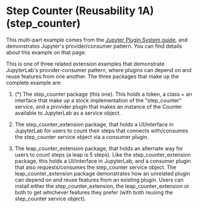 # Step Counter (Reusability 1A) (step_counter)

This multi-part example comes from the [Jupyter Plugin System guide](https://jupyterlab.readthedocs.io/en/latest/extension/plugin_system.html),
and demonstrates Jupyter's provider/consumer pattern. You can find
details about this example on that page.

This is one of three related extension examples that demonstrate
JupyterLab's provider-consumer pattern, where plugins can depend
on and reuse features from one another. The three packages that
make up the complete example are:

1. (\*) The step_counter package (this one). This holds a token, a
   class + an interface that make up a stock implementation of
   the "step_counter" service, and a provider plugin that
   makes an instance of the Counter available to JupyterLab
   as a service object.

2. The step_counter_extension package, that holds a UI/interface
   in JupyterLab for users to count their steps that connects
   with/consumes the step_counter service object via a consumer plugin.

3. The leap_counter_extension package, that holds an alternate
   way for users to count steps (a leap is 5 steps). Like the step_counter_extension
   package, this holds a UI/interface in JupyterLab, and a consumer
   plugin that also requests/consumes the step_counter service
   object. The leap_counter_extension package demonstrates how
   an unrelated plugin can depend on and reuse features from
   an existing plugin. Users can install either the
   step_counter_extension, the leap_counter_extension or both
   to get whichever features they prefer (with both reusing
   the step_counter service object).
